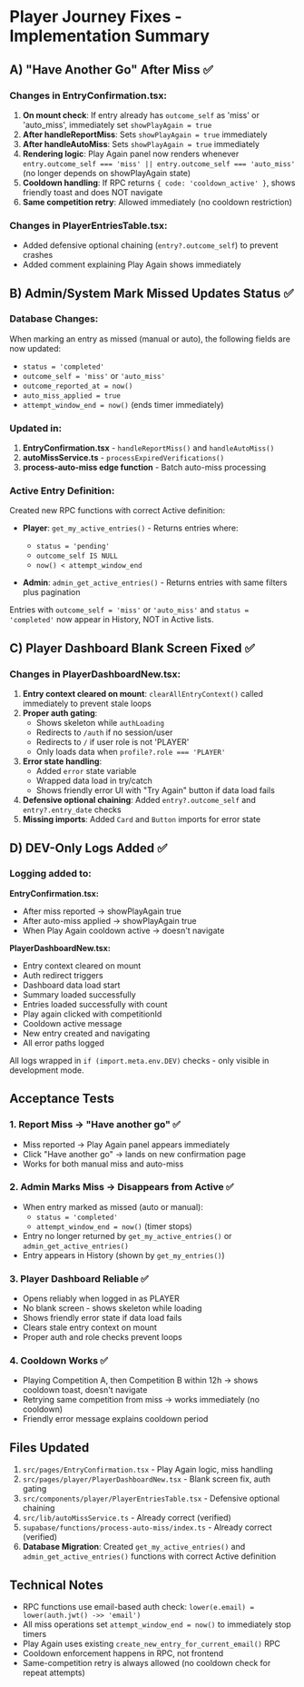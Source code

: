 # Player Journey Fixes - Implementation Summary

## A) "Have Another Go" After Miss ✅

### Changes in EntryConfirmation.tsx:
1. **On mount check**: If entry already has `outcome_self` as 'miss' or 'auto_miss', immediately set `showPlayAgain = true`
2. **After handleReportMiss**: Sets `showPlayAgain = true` immediately
3. **After handleAutoMiss**: Sets `showPlayAgain = true` immediately
4. **Rendering logic**: Play Again panel now renders whenever `entry.outcome_self === 'miss' || entry.outcome_self === 'auto_miss'` (no longer depends on showPlayAgain state)
5. **Cooldown handling**: If RPC returns `{ code: 'cooldown_active' }`, shows friendly toast and does NOT navigate
6. **Same competition retry**: Allowed immediately (no cooldown restriction)

### Changes in PlayerEntriesTable.tsx:
- Added defensive optional chaining (`entry?.outcome_self`) to prevent crashes
- Added comment explaining Play Again shows immediately

## B) Admin/System Mark Missed Updates Status ✅

### Database Changes:
When marking an entry as missed (manual or auto), the following fields are now updated:
- `status = 'completed'`
- `outcome_self = 'miss'` or `'auto_miss'`
- `outcome_reported_at = now()`
- `auto_miss_applied = true`
- `attempt_window_end = now()` (ends timer immediately)

### Updated in:
1. **EntryConfirmation.tsx** - `handleReportMiss()` and `handleAutoMiss()`
2. **autoMissService.ts** - `processExpiredVerifications()`
3. **process-auto-miss edge function** - Batch auto-miss processing

### Active Entry Definition:
Created new RPC functions with correct Active definition:
- **Player**: `get_my_active_entries()` - Returns entries where:
  - `status = 'pending'`
  - `outcome_self IS NULL`
  - `now() < attempt_window_end`

- **Admin**: `admin_get_active_entries()` - Returns entries with same filters plus pagination

Entries with `outcome_self = 'miss'` or `'auto_miss'` and `status = 'completed'` now appear in History, NOT in Active lists.

## C) Player Dashboard Blank Screen Fixed ✅

### Changes in PlayerDashboardNew.tsx:
1. **Entry context cleared on mount**: `clearAllEntryContext()` called immediately to prevent stale loops
2. **Proper auth gating**:
   - Shows skeleton while `authLoading`
   - Redirects to `/auth` if no session/user
   - Redirects to `/` if user role is not 'PLAYER'
   - Only loads data when `profile?.role === 'PLAYER'`
3. **Error state handling**:
   - Added `error` state variable
   - Wrapped data load in try/catch
   - Shows friendly error UI with "Try Again" button if data load fails
4. **Defensive optional chaining**: Added `entry?.outcome_self` and `entry?.entry_date` checks
5. **Missing imports**: Added `Card` and `Button` imports for error state

## D) DEV-Only Logs Added ✅

### Logging added to:

**EntryConfirmation.tsx:**
- After miss reported → showPlayAgain true
- After auto-miss applied → showPlayAgain true
- When Play Again cooldown active → doesn't navigate

**PlayerDashboardNew.tsx:**
- Entry context cleared on mount
- Auth redirect triggers
- Dashboard data load start
- Summary loaded successfully
- Entries loaded successfully with count
- Play again clicked with competitionId
- Cooldown active message
- New entry created and navigating
- All error paths logged

All logs wrapped in `if (import.meta.env.DEV)` checks - only visible in development mode.

## Acceptance Tests

### 1. Report Miss → "Have another go" ✅
- Miss reported → Play Again panel appears immediately
- Click "Have another go" → lands on new confirmation page
- Works for both manual miss and auto-miss

### 2. Admin Marks Miss → Disappears from Active ✅
- When entry marked as missed (auto or manual):
  - `status = 'completed'`
  - `attempt_window_end = now()` (timer stops)
- Entry no longer returned by `get_my_active_entries()` or `admin_get_active_entries()`
- Entry appears in History (shown by `get_my_entries()`)

### 3. Player Dashboard Reliable ✅
- Opens reliably when logged in as PLAYER
- No blank screen - shows skeleton while loading
- Shows friendly error state if data load fails
- Clears stale entry context on mount
- Proper auth and role checks prevent loops

### 4. Cooldown Works ✅
- Playing Competition A, then Competition B within 12h → shows cooldown toast, doesn't navigate
- Retrying same competition from miss → works immediately (no cooldown)
- Friendly error message explains cooldown period

## Files Updated

1. `src/pages/EntryConfirmation.tsx` - Play Again logic, miss handling
2. `src/pages/player/PlayerDashboardNew.tsx` - Blank screen fix, auth gating
3. `src/components/player/PlayerEntriesTable.tsx` - Defensive optional chaining
4. `src/lib/autoMissService.ts` - Already correct (verified)
5. `supabase/functions/process-auto-miss/index.ts` - Already correct (verified)
6. **Database Migration**: Created `get_my_active_entries()` and `admin_get_active_entries()` functions with correct Active definition

## Technical Notes

- RPC functions use email-based auth check: `lower(e.email) = lower(auth.jwt() ->> 'email')`
- All miss operations set `attempt_window_end = now()` to immediately stop timers
- Play Again uses existing `create_new_entry_for_current_email()` RPC
- Cooldown enforcement happens in RPC, not frontend
- Same-competition retry is always allowed (no cooldown check for repeat attempts)
